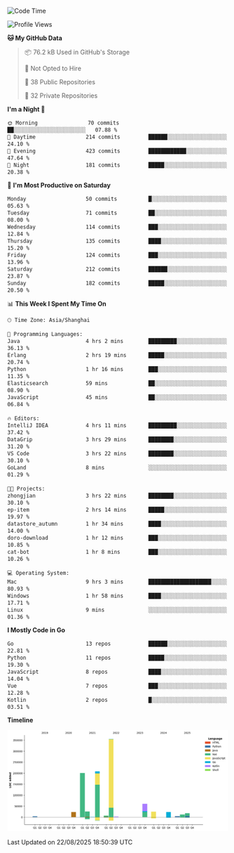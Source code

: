 <!--START_SECTION:waka-->
![Code Time](http://img.shields.io/badge/Code%20Time-4%2C388%20hrs%2047%20mins-blue)

![Profile Views](http://img.shields.io/badge/Profile%20Views-0-blue)

**🐱 My GitHub Data** 

> 📦 76.2 kB Used in GitHub's Storage 
 > 
> 🚫 Not Opted to Hire
 > 
> 📜 38 Public Repositories 
 > 
> 🔑 32 Private Repositories 
 > 
**I'm a Night 🦉** 

```text
🌞 Morning                70 commits          ██░░░░░░░░░░░░░░░░░░░░░░░   07.88 % 
🌆 Daytime                214 commits         ██████░░░░░░░░░░░░░░░░░░░   24.10 % 
🌃 Evening                423 commits         ████████████░░░░░░░░░░░░░   47.64 % 
🌙 Night                  181 commits         █████░░░░░░░░░░░░░░░░░░░░   20.38 % 
```
📅 **I'm Most Productive on Saturday** 

```text
Monday                   50 commits          █░░░░░░░░░░░░░░░░░░░░░░░░   05.63 % 
Tuesday                  71 commits          ██░░░░░░░░░░░░░░░░░░░░░░░   08.00 % 
Wednesday                114 commits         ███░░░░░░░░░░░░░░░░░░░░░░   12.84 % 
Thursday                 135 commits         ████░░░░░░░░░░░░░░░░░░░░░   15.20 % 
Friday                   124 commits         ███░░░░░░░░░░░░░░░░░░░░░░   13.96 % 
Saturday                 212 commits         ██████░░░░░░░░░░░░░░░░░░░   23.87 % 
Sunday                   182 commits         █████░░░░░░░░░░░░░░░░░░░░   20.50 % 
```


📊 **This Week I Spent My Time On** 

```text
🕑︎ Time Zone: Asia/Shanghai

💬 Programming Languages: 
Java                     4 hrs 2 mins        █████████░░░░░░░░░░░░░░░░   36.13 % 
Erlang                   2 hrs 19 mins       █████░░░░░░░░░░░░░░░░░░░░   20.74 % 
Python                   1 hr 16 mins        ███░░░░░░░░░░░░░░░░░░░░░░   11.35 % 
Elasticsearch            59 mins             ██░░░░░░░░░░░░░░░░░░░░░░░   08.90 % 
JavaScript               45 mins             ██░░░░░░░░░░░░░░░░░░░░░░░   06.84 % 

🔥 Editors: 
IntelliJ IDEA            4 hrs 11 mins       █████████░░░░░░░░░░░░░░░░   37.42 % 
DataGrip                 3 hrs 29 mins       ████████░░░░░░░░░░░░░░░░░   31.20 % 
VS Code                  3 hrs 22 mins       ████████░░░░░░░░░░░░░░░░░   30.10 % 
GoLand                   8 mins              ░░░░░░░░░░░░░░░░░░░░░░░░░   01.29 % 

🐱‍💻 Projects: 
zhongjian                3 hrs 22 mins       ████████░░░░░░░░░░░░░░░░░   30.10 % 
ep-item                  2 hrs 14 mins       █████░░░░░░░░░░░░░░░░░░░░   19.97 % 
datastore_autumn         1 hr 34 mins        ████░░░░░░░░░░░░░░░░░░░░░   14.00 % 
doro-download            1 hr 12 mins        ███░░░░░░░░░░░░░░░░░░░░░░   10.85 % 
cat-bot                  1 hr 8 mins         ███░░░░░░░░░░░░░░░░░░░░░░   10.26 % 

💻 Operating System: 
Mac                      9 hrs 3 mins        ████████████████████░░░░░   80.93 % 
Windows                  1 hr 58 mins        ████░░░░░░░░░░░░░░░░░░░░░   17.71 % 
Linux                    9 mins              ░░░░░░░░░░░░░░░░░░░░░░░░░   01.36 % 
```

**I Mostly Code in Go** 

```text
Go                       13 repos            ██████░░░░░░░░░░░░░░░░░░░   22.81 % 
Python                   11 repos            █████░░░░░░░░░░░░░░░░░░░░   19.30 % 
JavaScript               8 repos             ████░░░░░░░░░░░░░░░░░░░░░   14.04 % 
Vue                      7 repos             ███░░░░░░░░░░░░░░░░░░░░░░   12.28 % 
Kotlin                   2 repos             █░░░░░░░░░░░░░░░░░░░░░░░░   03.51 % 
```



**Timeline**

![Lines of Code chart](https://raw.githubusercontent.com/youtiaoguagua/youtiaoguagua/master/assets/bar_graph.png)


 Last Updated on 22/08/2025 18:50:39 UTC
<!--END_SECTION:waka-->